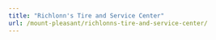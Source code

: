 ```yaml
---
title: "Richlonn's Tire and Service Center"
url: /mount-pleasant/richlonns-tire-and-service-center/
---
```

